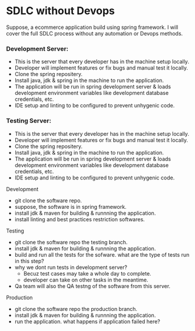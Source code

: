 # SDLC without Devops

Suppose, a ecommerce application build using spring framework. I will cover the full SDLC process without any automation or Devops methods.

### Development Server:
- This is the server that every developer has in the machine setup locally.
- Developer will implement features or fix bugs and manual test it locally.
- Clone the spring repositery.
- Install java, jdk & spring in the machine to run the application.
- The application will be run in spring development server & loads development environment variables like development database credentials, etc.
- IDE setup and linting to be configured to prevent unhygenic code.

### Testing Server:
- This is the server that every developer has in the machine setup locally.
- Developer will implement features or fix bugs and manual test it locally.
- Clone the spring repositery.
- Install java, jdk & spring in the machine to run the application.
- The application will be run in spring development server & loads development environment variables like development database credentials, etc.
- IDE setup and linting to be configured to prevent unhygenic code.

Development
- git clone the software repo.
- suppose, the software is in spring framework.
- install jdk & maven for building & runnning the application.
- install linting and best practices restriction softwares.

Testing
- git clone the software repo the testing branch.
- install jdk & maven for building & runnning the application.
- build and run all the tests for the sofware. what are the type of tests run in this step?
- why we dont run tests in development server?
  - Becuz test cases may take a whole day to complete.
  - developer can take on other tasks in the meantime.
- Qa team will also the QA testng of the software from this server.

Production
- git clone the software repo the production branch.
- install jdk & maven for building & runnning the application.
- run the application. what happens if application failed here?

